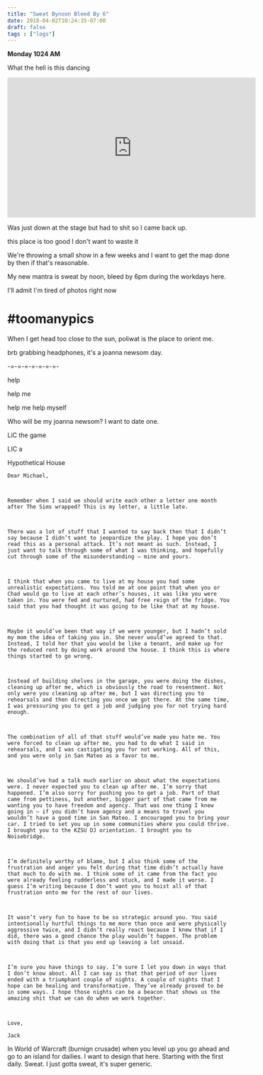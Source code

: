 ```yaml
---
title: "Sweat Bynoon Bleed By 6"
date: 2018-04-02T10:24:35-07:00
draft: false
tags : ["logs"]
---
```


**Monday 1024 AM**

What the hell is this dancing

<iframe width="560" height="315" src="https://www.youtube.com/embed/S0qrinhNnOM" frameborder="0" allow="autoplay; encrypted-media" allowfullscreen></iframe>

Was just down at the stage but had to shit so I came back up.


this place is too good I don't want to waste it

We're throwing a small show in a few weeks and I want to get the map done by then if that's reasonable.

My new mantra is sweat by noon, bleed by 6pm during the workdays here.


I'll admit I'm tired of photos right now

#  #toomanypics


When I get head too close to the sun, poliwat is the place to orient me.

brb grabbing headphones, it's a joanna newsom day.


-=-=-=-=-=-=-=-


help

help me

help me help myself


Who will be my joanna newsom? I want to date one.


LiC the game

LIC a

Hypothetical House



```
Dear Michael,



Remember when I said we should write each other a letter one month after The Sims wrapped? This is my letter, a little late.



There was a lot of stuff that I wanted to say back then that I didn’t say because I didn’t want to jeopardize the play. I hope you don’t read this as a personal attack. It’s not meant as such. Instead, I just want to talk through some of what I was thinking, and hopefully cut through some of the misunderstanding — mine and yours.



I think that when you came to live at my house you had some unrealistic expectations. You told me at one point that when you or Chad would go to live at each other’s houses, it was like you were taken in. You were fed and nurtured, had free reign of the fridge. You said that you had thought it was going to be like that at my house.



Maybe it would’ve been that way if we were younger, but I hadn’t sold my mom the idea of taking you in. She never would’ve agreed to that. Instead, I told her that you would be like a tenant, and make up for the reduced rent by doing work around the house. I think this is where things started to go wrong.



Instead of building shelves in the garage, you were doing the dishes, cleaning up after me, which is obviously the road to resentment. Not only were you cleaning up after me, but I was directing you to rehearsals and then directing you once we got there. At the same time, I was pressuring you to get a job and judging you for not trying hard enough.



The combination of all of that stuff would’ve made you hate me. You were forced to clean up after me, you had to do what I said in rehearsals, and I was castigating you for not working. All of this, and you were only in San Mateo as a favor to me.



We should’ve had a talk much earlier on about what the expectations were. I never expected you to clean up after me. I’m sorry that happened. I’m also sorry for pushing you to get a job. Part of that came from pettiness, but another, bigger part of that came from me wanting you to have freedom and agency. That was one thing I knew going in — if you didn’t have agency and a means to travel you wouldn’t have a good time in San Mateo. I encouraged you to bring your car. I tried to set you up in some communities where you could thrive. I brought you to the KZSU DJ orientation. I brought you to Noisebridge.



I’m definitely worthy of blame, but I also think some of the frustration and anger you felt during that time didn’t actually have that much to do with me. I think some of it came from the fact you were already feeling rudderless and stuck, and I made it worse. I guess I’m writing because I don’t want you to hoist all of that frustration onto me for the rest of our lives.



It wasn’t very fun to have to be so strategic around you. You said intentionally hurtful things to me more than once and were physically aggressive twice, and I didn’t really react because I knew that if I did, there was a good chance the play wouldn’t happen. The problem with doing that is that you end up leaving a lot unsaid.



I’m sure you have things to say. I’m sure I let you down in ways that I don’t know about. All I can say is that that period of our lives ended with a triumphant couple of nights. A couple of nights that I hope can be healing and transformative. They’ve already proved to be in some ways. I hope those nights can be a beacon that shows us the amazing shit that we can do when we work together.



Love,

Jack

```


In World of Warcraft (burnign crusade) when you level up you go ahead and go to an island for dailies. I want to design that here. Starting with the first daily. Sweat. I just gotta sweat, it's super generic.
